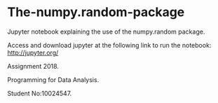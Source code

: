 # The-numpy.random-package
Jupyter notebook explaining the use of the numpy.random package.

Access and download jupyter at the following link to run the notebook: http://jupyter.org/ 

Assignment 2018.

Programming for Data Analysis.

Student No:10024547.

